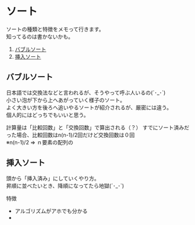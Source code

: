 # ソート

ソートの種類と特徴をメモって行きます。  
知ってるのは書かないかも。  

1. [バブルソート](#バブルソート)
2. [挿入ソート](#insert)



## バブルソート

日本語では交換法などと言われるが、そうやって呼ぶ人いるの(´･_･`)  
小さい泡が下から上へあがっていく様子のソート。  
よく大きい方を後ろへ追いやるソートが紹介されるが、厳密には違う。  
個人的にはどっちでもいいと思う。  

計算量は「比較回数」と「交換回数」で算出される（？）
すでにソート済みだった場合、比較回数はn(n-1)/2回だけど交換回数は０回  
※n(n-1)/2 => ｎ要素の配列の



## 挿入ソート

頭から「挿入済み」にしていくやり方。  
昇順に並べたいとき、降順になってたら地獄(´･_･`)  

特徴
- アルゴリズムがアホでも分かる
- 